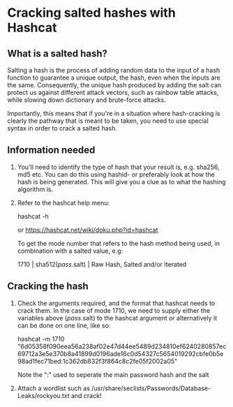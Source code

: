 # Cracking salted hashes with Hashcat 

## What is a salted hash?

Salting a hash is the process of adding random data to the input of a hash function to guarantee a unique output, the hash, even when the inputs are the same. Consequently, the unique hash produced by adding the salt can protect us against different attack vectors, such as rainbow table attacks, while slowing down dictionary and brute-force attacks.

Importantly, this means that if you're in a situation where hash-cracking is clearly the pathway that is meant to be taken, you need to use special syntax in order to crack a salted hash.

## Information needed

1. You'll need to identify the type of hash that your result is, e.g. sha256, md5 etc. You can do this using hashid- or preferably look at how the hash is being generated. This will give you a clue as to what the hashing algorithm is.

2. Refer to the hashcat help menu:
	
	hashcat -h
   
   or https://hashcat.net/wiki/doku.php?id=hashcat

   To get the mode number that refers to the hash method being used, in combination with a salted value, e.g:

   	1710 | sha512($pass.$salt) | Raw Hash, Salted and/or Iterated

## Cracking the hash

1. Check the arguments required, and the format that hashcat needs to crack them. In the case of mode 1710, we need to supply either the variables above ($pass.$salt) to the hashcat argument or alternatively it can be done on one line, like so:

	hashcat -m 1710 "6d05358f090eea56a238af02e47d44ee5489d234810ef6240280857ec69712a3e5e370b8a41899d0196ade16c0d54327c5654019292cbfe0b5e98ad1fec71bed:1c362db832f3f864c8c2fe05f2002a05" 

	Note the ":" used to seperate the main password hash and the salt 

2. Attach a wordlist such as /usr/share/seclists/Passwords/Database-Leaks/rockyou.txt and crack!
